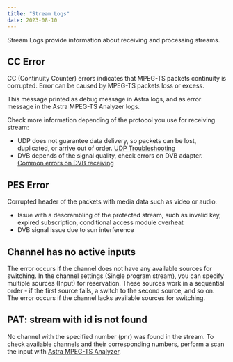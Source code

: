 ```yaml
---
title: "Stream Logs"
date: 2023-08-10
---
```


Stream Logs provide information about receiving and processing streams.

## CC Error

CC (Continuity Counter) errors indicates that MPEG-TS packets continuity is corrupted. Error can be caused by MPEG-TS packets loss or excess.

This message printed as debug message in Astra logs, and as error message in the Astra MPEG-TS Analyzer logs.

Check more information depending of the protocol you use for receiving stream:

- UDP does not guarantee data delivery, so packets can be lost, duplicated, or arrive out of order. [UDP Troubleshooting](/misc/troubleshooting/receiving/udp#too-many-errors-on-receiving-udp)
- DVB depends of the signal quality, check errors on DVB adapter. [Common errors on DVB receiving](/misc/troubleshooting/dvb/errors)

## PES Error

Corrupted header of the packets with media data such as video or audio.

- Issue with a descrambling of the protected stream, such as invalid key, expired subscription, conditional access module overheat
- DVB signal issue due to sun interference

## Channel has no active inputs

The error occurs if the channel does not have any available sources for switching.
In the channel settings (Single program stream), you can specify multiple sources (Input) for reservation. These sources work in a sequential order - if the first source fails, a switch to the second source, and so on. The error occurs if the channel lacks available sources for switching.

## PAT: stream with id is not found

No channel with the specified number (pnr) was found in the stream. To check available channels and their corresponding numbers, perform a scan the input with [Astra MPEG-TS Analyzer](/misc/tools-and-utilities/tv-and-media/astra-mpeg-ts-analyzer).
